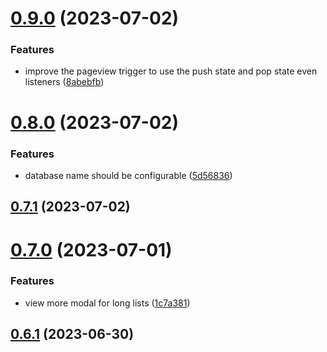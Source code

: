 # [0.9.0](https://github.com/dotmethodme/storywise/compare/0.8.0...0.9.0) (2023-07-02)


### Features

* improve the pageview trigger to use the push state and pop state even listeners ([8abebfb](https://github.com/dotmethodme/storywise/commit/8abebfb3bafc5f7c2be3e5c21b14f5f57f705334))



# [0.8.0](https://github.com/dotmethodme/storywise/compare/0.7.1...0.8.0) (2023-07-02)


### Features

* database name should be configurable ([5d56836](https://github.com/dotmethodme/storywise/commit/5d56836e1df50bedcabc1c082c150ccd46ac0ceb))



## [0.7.1](https://github.com/dotmethodme/storywise/compare/0.7.0...0.7.1) (2023-07-02)



# [0.7.0](https://github.com/dotmethodme/storywise/compare/0.6.1...0.7.0) (2023-07-01)


### Features

* view more modal for long lists ([1c7a381](https://github.com/dotmethodme/storywise/commit/1c7a3815b022cb01ebc24f1693bfb970e5b2fc36))



## [0.6.1](https://github.com/dotmethodme/storywise/compare/0.6.0...0.6.1) (2023-06-30)



